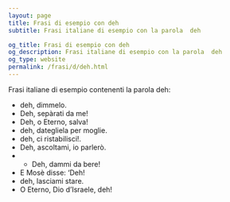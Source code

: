 ```yaml
---
layout: page
title: Frasi di esempio con deh 
subtitle: Frasi italiane di esempio con la parola  deh

og_title: Frasi di esempio con deh 
og_description: Frasi italiane di esempio con la parola  deh
og_type: website
permalink: /frasi/d/deh.html
---
```


Frasi italiane di esempio contenenti la parola deh:


- deh, dimmelo.
- Deh, sepàrati da me!
- Deh, o Eterno, salva!
- deh, dategliela per moglie.
- deh, ci ristabilisci!.
- Deh, ascoltami, io parlerò.
- - Deh, dammi da bere!
- E Mosè disse: ‘Deh!
- deh, lasciami stare.
- O Eterno, Dio d’Israele, deh!
